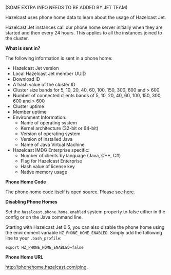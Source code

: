 
(SOME EXTRA INFO NEEDS TO BE ADDED BY JET TEAM)


Hazelcast uses phone home data to learn about the usage of Hazelcast Jet.

Hazelcast Jet instances call our phone home server initially when they 
are started and then every 24 hours. This applies to all the instances 
joined to the cluster.

**What is sent in?**

The following information is sent in a phone home:

- Hazelcast Jet version
- Local Hazelcast Jet member UUID
- Download ID 
- A hash value of the cluster ID
- Cluster size bands for 5, 10, 20, 40, 60, 100, 150, 300, 600 and > 600
- Number of connected clients bands of 5, 10, 20, 40, 60, 100, 150, 300, 600 and > 600
- Cluster uptime
- Member uptime
- Environment Information:
	- Name of operating system
	- Kernel architecture (32-bit or 64-bit)
	- Version of operating system
	- Version of installed Java
	- Name of Java Virtual Machine
- Hazelcast IMDG Enterprise specific: 
	- Number of clients by language (Java, C++, C#)
	- Flag for Hazelcast Enterprise 
	- Hash value of license key
	- Native memory usage

**Phone Home Code**

The phone home code itself is open source. Please see <a 
href="https://github.com/hazelcast/hazelcast/blob/master/hazelcast/src/main/java/com/hazelcast/util/PhoneHome.java" 
target="_blank">here</a>.

**Disabling Phone Homes**

Set the `hazelcast.phone.home.enabled` system property to false either 
in the config or on the Java command line.

Starting with Hazelcast Jet 0.5, you can also disable the phone home 
using the environment variable `HZ_PHONE_HOME_ENABLED`. Simply add the 
following line to your `.bash_profile`:

```
export HZ_PHONE_HOME_ENABLED=false
```

**Phone Home URL**

<a href="http://phonehome.hazelcast.com/ping" 
target="_blank">http://phonehome.hazelcast.com/ping</a>.


